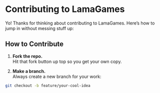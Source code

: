 # Contributing to LamaGames

Yo! Thanks for thinking about contributing to LamaGames. Here’s how to jump in without messing stuff up:

## How to Contribute

1. **Fork the repo.**  
Hit that fork button up top so you get your own copy.

2. **Make a branch.**  
Always create a new branch for your work:  
```bash
git checkout -b feature/your-cool-idea
